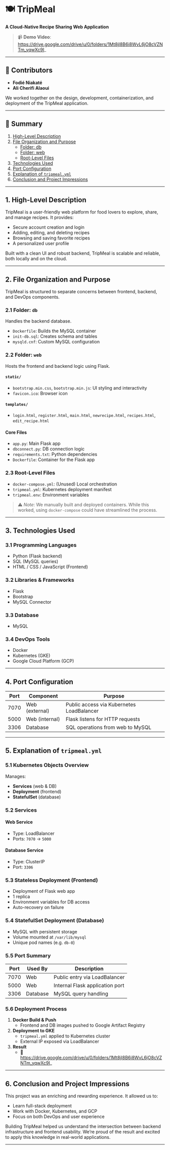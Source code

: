 # 🍽️ TripMeal

**A Cloud-Native Recipe Sharing Web Application**
> 📹 **Demo Video**: https://drive.google.com/drive/u/0/folders/1Mt8jl8B6i8WvL6jO8cVZNTm_yqwXc9I_

---

## 👥 Contributors

- **Fodié Niakaté**  
- **Ali Cherifi Alaoui**

We worked together on the design, development, containerization, and deployment of the TripMeal application.

---

## 📌 Summary

1. [High-Level Description](#1-high-level-description)  
2. [File Organization and Purpose](#2-file-organization-and-purpose)  
   - [Folder: db](#21-folder-db)  
   - [Folder: web](#22-folder-web)  
   - [Root-Level Files](#23-root-level-files)  
3. [Technologies Used](#3-technologies-used)  
4. [Port Configuration](#4-port-configuration)  
5. [Explanation of `tripmeal.yml`](#5-explanation-of-tripmealyml)  
6. [Conclusion and Project Impressions](#6-conclusion-and-project-impressions)

---

## 1. High-Level Description

TripMeal is a user-friendly web platform for food lovers to explore, share, and manage recipes. It provides:

- Secure account creation and login  
- Adding, editing, and deleting recipes  
- Browsing and saving favorite recipes  
- A personalized user profile

Built with a clean UI and robust backend, TripMeal is scalable and reliable, both locally and on the cloud.

---

## 2. File Organization and Purpose

TripMeal is structured to separate concerns between frontend, backend, and DevOps components.

### 2.1 Folder: `db`

Handles the backend database.

- `Dockerfile`: Builds the MySQL container  
- `init-db.sql`: Creates schema and tables  
- `mysqld.cnf`: Custom MySQL configuration  

### 2.2 Folder: `web`

Hosts the frontend and backend logic using Flask.

#### `static/`

- `bootstrap.min.css`, `bootstrap.min.js`: UI styling and interactivity  
- `favicon.ico`: Browser icon  

#### `templates/`

- `login.html`, `register.html`, `main.html`, `newrecipe.html`, `recipes.html`, `edit_recipe.html`

#### Core Files

- `app.py`: Main Flask app  
- `dbconnect.py`: DB connection logic  
- `requirements.txt`: Python dependencies  
- `Dockerfile`: Container for the Flask app  

### 2.3 Root-Level Files

- `docker-compose.yml`: (Unused) Local orchestration  
- `tripmeal.yml`: Kubernetes deployment manifest  
- `tripmeal.env`: Environment variables

> ⚠️ _Note_: We manually built and deployed containers. While this worked, using `docker-compose` could have streamlined the process.

---

## 3. Technologies Used

### 3.1 Programming Languages

- Python (Flask backend)  
- SQL (MySQL queries)  
- HTML / CSS / JavaScript (Frontend)

### 3.2 Libraries & Frameworks

- Flask  
- Bootstrap  
- MySQL Connector

### 3.3 Database

- MySQL

### 3.4 DevOps Tools

- Docker  
- Kubernetes (GKE)  
- Google Cloud Platform (GCP)

---

## 4. Port Configuration

| Port  | Component      | Purpose                                         |
|-------|----------------|-------------------------------------------------|
| 7070  | Web (external) | Public access via Kubernetes LoadBalancer       |
| 5000  | Web (internal) | Flask listens for HTTP requests                 |
| 3306  | Database       | SQL operations from web to MySQL                |

---

## 5. Explanation of `tripmeal.yml`

### 5.1 Kubernetes Objects Overview

Manages:

- **Services** (web & DB)
- **Deployment** (frontend)
- **StatefulSet** (database)

### 5.2 Services

#### Web Service

- Type: LoadBalancer  
- Ports: `7070` → `5000`

#### Database Service

- Type: ClusterIP  
- Port: `3306`

### 5.3 Stateless Deployment (Frontend)

- Deployment of Flask web app  
- 1 replica  
- Environment variables for DB access  
- Auto-recovery on failure

### 5.4 StatefulSet Deployment (Database)

- MySQL with persistent storage  
- Volume mounted at `/var/lib/mysql`  
- Unique pod names (e.g. `db-0`)

### 5.5 Port Summary

| Port  | Used By     | Description                          |
|-------|-------------|--------------------------------------|
| 7070  | Web         | Public entry via LoadBalancer        |
| 5000  | Web         | Internal Flask application port      |
| 3306  | Database    | MySQL query handling                 |

### 5.6 Deployment Process

1. **Docker Build & Push**  
   - Frontend and DB images pushed to Google Artifact Registry  
2. **Deployment to GKE**  
   - `tripmeal.yml` applied to Kubernetes cluster  
   - External IP exposed via LoadBalancer  
3. **Result**  
   - 🎥 https://drive.google.com/drive/u/0/folders/1Mt8jl8B6i8WvL6jO8cVZNTm_yqwXc9I_

---

## 6. Conclusion and Project Impressions

This project was an enriching and rewarding experience. It allowed us to:

- Learn full-stack deployment  
- Work with Docker, Kubernetes, and GCP  
- Focus on both DevOps and user experience  

Building TripMeal helped us understand the intersection between backend infrastructure and frontend usability. We’re proud of the result and excited to apply this knowledge in real-world applications.

---
